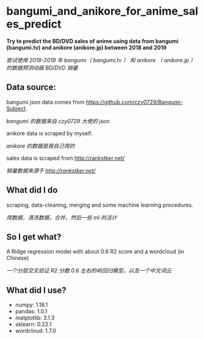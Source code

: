 # bangumi_and_anikore_for_anime_sales_predict
**Try to predict the BD/DVD sales of anime using data from bangumi (bangumi.tv) and anikore (anikore.jp) between 2018 and 2019**

*尝试使用 2018-2019 年 bangumi（ bangumi.tv ） 和 anikore （ anikore.jp ）的数据预测动画 BD/DVD 销量*

## Data source:

bangumi json data comes from https://github.com/czy0729/Bangumi-Subject.

*bangumi 的数据来自 czy0729 大佬的 json*

anikore data is scraped by myself.

*anikore 的数据是我自己爬的*

sales data is scraped from http://rankstker.net/

*销量数据来源于 http://rankstker.net/*

## What did I do

scraping, data-cleaning, merging and some machine learning procedures.

*爬数据，清洗数据，合并，然后一些 ml 的活计*

## So I get what?

A Ridge regression model with about 0.6 R2 score and a wordcloud (in Chinese)

*一个分层交叉验证 R2 分数 0.6 左右的岭回归模型，以及一个中文词云*

## What did I use?

* numpy: 1.18.1
* pandas: 1.0.1
* matplotlib: 3.1.3
* sklearn: 0.22.1
* wordcloud: 1.7.0
